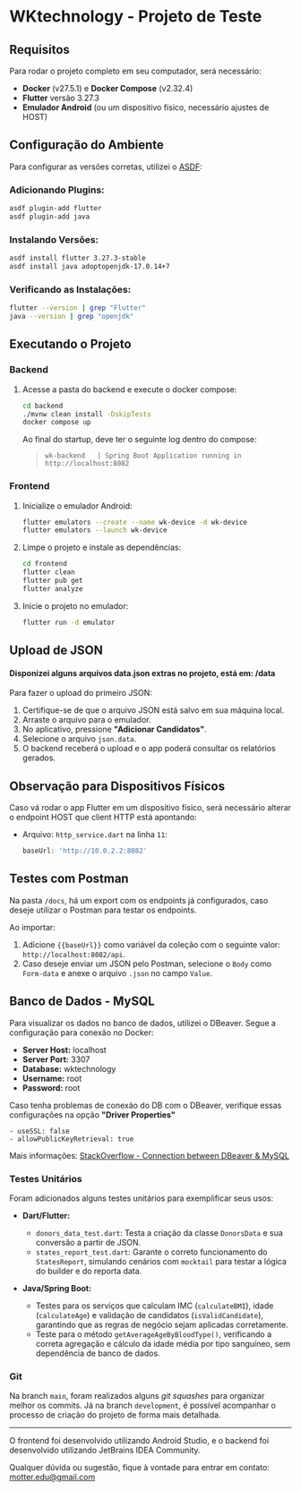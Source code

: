 # WKtechnology - Projeto de Teste

## Requisitos

Para rodar o projeto completo em seu computador, será necessário:

- **Docker** (v27.5.1) e **Docker Compose** (v2.32.4)
- **Flutter** versão 3.27.3
- **Emulador Android** (ou um dispositivo físico, necessário ajustes de HOST)

## Configuração do Ambiente

Para configurar as versões corretas, utilizei o [ASDF](https://asdf-vm.com):

### Adicionando Plugins:
```bash
asdf plugin-add flutter
asdf plugin-add java
```

### Instalando Versões:
```bash
asdf install flutter 3.27.3-stable
asdf install java adoptopenjdk-17.0.14+7
```

### Verificando as Instalações:
```bash
flutter --version | grep "Flutter"
java --version | grep "openjdk"
```

## Executando o Projeto

### Backend
1. Acesse a pasta do backend e execute o docker compose:
   ```bash
   cd backend 
   ./mvnw clean install -DskipTests
   docker compose up
   ```

   Ao final do startup, deve ter o seguinte log dentro do compose: 
   >`wk-backend   | Spring Boot Application running in http://localhost:8082`

### Frontend

1. Inicialize o emulador Android:
   ```bash
   flutter emulators --create --name wk-device -d wk-device
   flutter emulators --launch wk-device
   ```

2. Limpe o projeto e instale as dependências:
   ```bash
   cd frontend
   flutter clean
   flutter pub get
   flutter analyze
   ```

3. Inicie o projeto no emulador:
   ```bash
   flutter run -d emulator
   ```

## Upload de JSON

#### Disponizei alguns arquivos data.json extras no projeto, está em: /data

Para fazer o upload do primeiro JSON:

1. Certifique-se de que o arquivo JSON está salvo em sua máquina local.
2. Arraste o arquivo para o emulador.
3. No aplicativo, pressione **"Adicionar Candidatos"**.
4. Selecione o arquivo `json.data`.
5. O backend receberá o upload e o app poderá consultar os relatórios gerados.


## Observação para Dispositivos Físicos
Caso vá rodar o app Flutter em um dispositivo físico, será necessário alterar o endpoint HOST que client HTTP está apontando:

- Arquivo: `http_service.dart` na linha `11`:
  ```dart
  baseUrl: 'http://10.0.2.2:8082'
  ```

## Testes com Postman

Na pasta `/docs`, há um export com os endpoints já configurados, caso deseje utilizar o Postman para testar os endpoints.

Ao importar:

1. Adicione `{{baseUrl}}` como variável da coleção com o seguinte valor: `http://localhost:8082/api`.
2. Caso deseje enviar um JSON pelo Postman, selecione o `Body` como `Form-data` e anexe o arquivo `.json` no campo `Value`.


## Banco de Dados - MySQL

Para visualizar os dados no banco de dados, utilizei o DBeaver. Segue a configuração para conexão no Docker:

- **Server Host:** localhost
- **Server Port:** 3307
- **Database:** wktechnology
- **Username:** root
- **Password:** root

Caso tenha problemas de conexão do DB com o DBeaver, verifique essas configurações na opção **"Driver Properties"**

```plaintext
- useSSL: false
- allowPublicKeyRetrieval: true
```

Mais informações: [StackOverflow - Connection between DBeaver & MySQL](https://stackoverflow.com/questions/61749304/connection-between-dbeaver-mysql)


### Testes Unitários  

Foram adicionados alguns testes unitários para exemplificar seus usos:

- **Dart/Flutter:**  
  - `donors_data_test.dart`: Testa a criação da classe `DonorsData` e sua conversão a partir de JSON.  
  - `states_report_test.dart`: Garante o correto funcionamento do `StatesReport`, simulando cenários com `mocktail` para testar a lógica do builder e do reporta data.  

- **Java/Spring Boot:**  
  - Testes para os serviços que calculam IMC (`calculateBMI`), idade (`calculateAge`) e validação de candidatos (`isValidCandidate`), garantindo que as regras de negócio sejam aplicadas corretamente.  
  - Teste para o método `getAverageAgeByBloodType()`, verificando a correta agregação e cálculo da idade média por tipo sanguíneo, sem dependência de banco de dados.  

### Git

Na branch `main`, foram realizados alguns *git squashes* para organizar melhor os commits. Já na branch `development`, é possível acompanhar o processo de criação do projeto de forma mais detalhada.

---

O frontend foi desenvolvido utilizando Android Studio, e o backend foi desenvolvido utilizando JetBrains IDEA Community.

Qualquer dúvida ou sugestão, fique à vontade para entrar em contato: motter.edu@gmail.com

